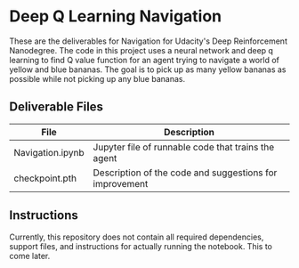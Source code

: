 # Deep Q Learning Navigation
These are the deliverables for Navigation for Udacity's Deep Reinforcement Nanodegree.
The code in this project uses a neural network and deep q learning to find Q value function for an agent trying to navigate a world of yellow and blue bananas.  The goal is to pick up as many yellow bananas as possible while not picking up any blue bananas.

## Deliverable Files

File | Description
------------ | -------------
Navigation.ipynb | Jupyter file of runnable code that trains the agent 
checkpoint.pth | Description of the code and suggestions for improvement

## Instructions

Currently, this repository does not contain all required dependencies, support files, and instructions for actually running the notebook.  This to come later.
